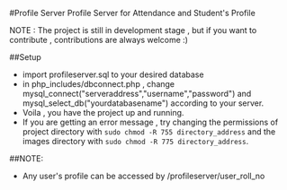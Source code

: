 #Profile Server
Profile Server for Attendance and Student's Profile

NOTE : The project is still in development stage , but if you want to contribute , contributions are always welcome :)

##Setup
* import profileserver.sql to your desired database
* in php_includes/dbconnect.php , change mysql_connect("serveraddress","username","password") and mysql_select_db("yourdatabasename") according to your server.
* Voila , you have the project up and running.
* If you are getting an error message , try changing the permissions of project directory with ```sudo chmod -R 755 directory_address``` and the images directory with ```sudo chmod -R 775 directory_address```.
 
##NOTE:
* Any user's profile can be accessed by /profileserver/user_roll_no
